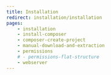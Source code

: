 ```yaml
---
title: Installation
redirect: installation/installation
pages:
    - installation
    - install-composer
    - composer-create-project
    - manual-download-and-extraction
    - permissions
    # - permissions-flat-structure
    - webserver
---
```

